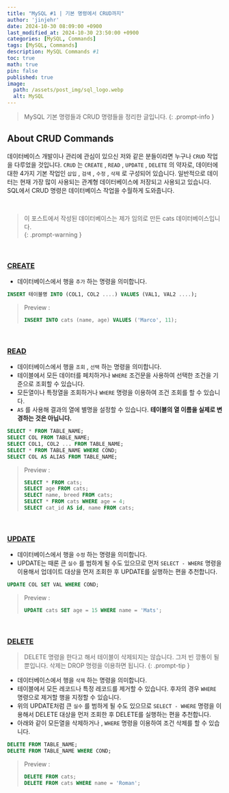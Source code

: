 ```yaml
---
title: "MySQL #1 | 기본 명령에서 CRUD까지"
author: 'jinjehr'
date: 2024-10-30 08:09:00 +0900
last_modified_at: 2024-10-30 23:50:00 +0900
categories: [MySQL, Commands]
tags: [MySQL, Commands]
description: MySQL Commands #1
toc: true 
math: true
pin: false
published: true
image:
  path: /assets/post_img/sql_logo.webp
  alt: MySQL
---
```


> MySQL 기본 명령들과 CRUD 명령들을 정리한 글입니다. 
{: .prompt-info }

## About CRUD Commands
데이터베이스 개발이나 관리에 관심이 있으신 저와 같은 분들이라면 누구나 `CRUD` 작업을 다루었을 것입니다. `CRUD` 는 `CREATE` , `READ` , `UPDATE` , `DELETE` 의 약자로, 데이터에 대한 4가지 기본 작업인 `삽입` , `검색` , `수정` , `삭제` 로 구성되어 있습니다. 일반적으로 데이터는 현재 가장 많이 사용되는 관계형 데이터베이스에 저장되고 사용되고 있습니다. SQL에서 CRUD 명령은 데이터베이스 작업을 수월하게 도와줍니다. 

<br>

> 이 포스트에서 작성된 데이터베이스는 제가 임의로 만든 cats 데이터베이스입니다.  
{: .prompt-warning }

<br>

### <u>CREATE</u>
- 데이터베이스에서 행을 `추가` 하는 명령을 의미합니다.

```SQL
INSERT 테이블명 INTO (COL1, COL2 ....) VALUES (VAL1, VAL2 ....);
```

> Preview :
> ```SQL
> INSERT INTO cats (name, age) VALUES ('Marco', 11);
> ```

<br>

### <u>READ</u>
- 데이터베이스에서 행을 `조회` , `선택` 하는 명령을 의미합니다.
- 테이블에서 모든 데이터를 페치하거나 `WHERE` 조건문을 사용하여 선택한 조건을 기준으로 조회할 수 있습니다.
- 모든열이나 특정열을 조회하거나 `WHERE` 명령을 이용하여 조건 조회를 할 수 있습니다.
- `AS` 를 사용해 결과의 열에 별명을 설정할 수 있습니다. **테이블의 열 이름을 실제로 변경하는 것은 아닙니다.**

```SQL
SELECT * FROM TABLE_NAME; 
SELECT COL FROM TABLE_NAME; 
SELECT COL1, COL2 ... FROM TABLE_NAME;
SELECT * FROM TABLE_NAME WHERE COND;  
SELECT COL AS ALIAS FROM TABLE_NAME; 
```

> Preview : 
> ```SQL
> SELECT * FROM cats; 
> SELECT age FROM cats; 
> SELECT name, breed FROM cats; 
> SELECT * FROM cats WHERE age = 4;
> SELECT cat_id AS id, name FROM cats; 
> ```

<br>

### <u>UPDATE</u>
- 데이터베이스에서 행을 `수정` 하는 명령을 의미합니다.
- UPDATE는 때론 큰 `실수` 를 범하게 될 수도 있으므로 먼저 `SELECT - WHERE` 명령을 이용해서 업데이트 대상을 먼저 조회한 후 UPDATE를 실행하는 편을 추천합니다.

```SQL
UPDATE COL SET VAL WHERE COND;
```

> Preview : 
> ```SQL
> UPDATE cats SET age = 15 WHERE name = 'Mats';
> ```

<br>

### <u>DELETE</u>
> DELETE 명령을 한다고 해서 테이블이 삭제되지는 않습니다. 그저 빈 깡통이 될 뿐입니다. 삭제는 DROP 명령을 이용하면 됩니다. 
{: .prompt-tip }

- 데이터베이스에서 행을 `삭제` 하는 명령을 의미합니다.
- 테이블에서 모든 레코드나 특정 레코드를 제거할 수 있습니다. 후자의 경우 `WHERE` 명령으로 제거할 행을 지정할 수 있습니다.
- 위의 UPDATE처럼 큰 `실수` 를 범하게 될 수도 있으므로 `SELECT - WHERE` 명령을 이용해서 DELETE 대상을 먼저 조회한 후 DELETE를 실행하는 편을 추천합니다.
- 아래와 같이 모든열을 삭제하거나 , `WHERE` 명령을 이용하여 조건 삭제를 할 수 있습니다.

```SQL
DELETE FROM TABLE_NAME; 
DELETE FROM TABLE_NAME WHERE COND; 
```

> Preview : 
> ```SQL
> DELETE FROM cats; 
> DELETE FROM cats WHERE name = 'Roman';
> ```